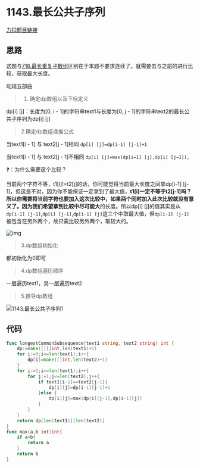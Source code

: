 # 1143.最长公共子序列

[力扣题目链接](https://leetcode-cn.com/problems/longest-common-subsequence/)

## 思路

这题与[718.最长重复子数组](./718.最长重复子数组.md)区别在于本题不要求连续了。就需要去与之前的进行比较，获取最大长度。

动规五部曲

> 1. 确定dp数组以及下标定义

dp[i] [j]：长度为[0, i - 1]的字符串text1与长度为[0, j - 1]的字符串text2的最长公共子序列为dp[i] [j]

> 2.确定dp数组递推公式

 当text1[i - 1] 与 text2[j - 1]相同    `dp[i] [j]=dp[i-1] [j-1]+1`

当text1[i - 1] 与 text2[j - 1]不相同  `dp[i] [j]=max(dp[i−1] [j],dp[i] [j−1]),`

❓：为什么需要这个比较？

 当前两个字符不等，t1[i]!=t2[j]的话，你可能觉得当前最大长度之间拿dp[i-1] [j-1]，但这是不对，因为你不能保证一定拿到了最大值，**t1[i]一定不等于t2[j-1]吗？**所以你需要将当前字符也要加入这次比较中，如果两个同时加入此次比较就没有意义了。因为我们希望拿到**比较中尽可能大**的长度。所以dp[i] [j]的值其实是从`dp[i-1] [j-1]`,`dp[i] [j-1]`,`dp[i-1] [j]`这三个中取最大值，但`dp[i-1] [j-1]`被包含在另外两个，故只需比较另外两个，取较大的。

![img](https://pic.leetcode-cn.com/1630136588-cEccYj-file_1630136588911)

> 3.dp数组初始化

都初始化为0即可

> 4.dp数组遍历顺序

一层遍历text1，另一层遍历text2

> 5.推导dp数组

![1143.最长公共子序列1](https://img-blog.csdnimg.cn/20210210150215918.jpg)

## 代码

```go
func longestCommonSubsequence(text1 string, text2 string) int {
    dp:=make([][]int,len(text1)+1)
    for i:=0;i<=len(text1);i++{
        dp[i]=make([]int,len(text2)+1)
    }
    for i:=1;i<=len(text1);i++{
        for j:=1;j<=len(text2);j++{
            if text1[i-1]==text2[j-1]{
                dp[i][j]=dp[i-1][j-1]+1
            }else {
                dp[i][j]=max(dp[i][j-1],dp[i-1][j])
            }
        }
    }
    return dp[len(text1)][len(text2)]
}
func max(a,b int)int{
    if a>b{
        return a
    }
    return b
}
```

